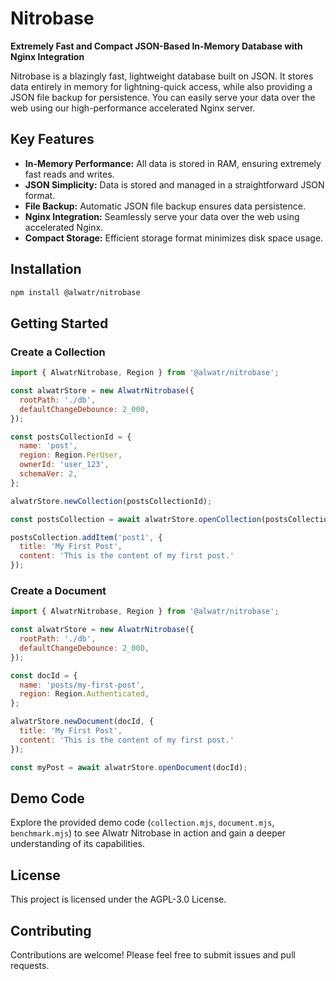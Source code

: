 # Nitrobase

**Extremely Fast and Compact JSON-Based In-Memory Database with Nginx Integration**

Nitrobase is a blazingly fast, lightweight database built on JSON. It stores data entirely in memory for lightning-quick access, while also providing a JSON file backup for persistence. You can easily serve your data over the web using our high-performance accelerated Nginx server.

## Key Features

* **In-Memory Performance:** All data is stored in RAM, ensuring extremely fast reads and writes.
* **JSON Simplicity:** Data is stored and managed in a straightforward JSON format.
* **File Backup:** Automatic JSON file backup ensures data persistence.
* **Nginx Integration:** Seamlessly serve your data over the web using accelerated Nginx.
* **Compact Storage:** Efficient storage format minimizes disk space usage.

## Installation

```bash
npm install @alwatr/nitrobase
```

## Getting Started

### Create a Collection

```js
import { AlwatrNitrobase, Region } from '@alwatr/nitrobase';

const alwatrStore = new AlwatrNitrobase({
  rootPath: './db',
  defaultChangeDebounce: 2_000, 
});

const postsCollectionId = {
  name: 'post',
  region: Region.PerUser,
  ownerId: 'user_123',
  schemaVer: 2,
};

alwatrStore.newCollection(postsCollectionId);

const postsCollection = await alwatrStore.openCollection(postsCollectionId);

postsCollection.addItem('post1', {
  title: 'My First Post',
  content: 'This is the content of my first post.'
});
```

### Create a Document

```js
import { AlwatrNitrobase, Region } from '@alwatr/nitrobase';

const alwatrStore = new AlwatrNitrobase({
  rootPath: './db',
  defaultChangeDebounce: 2_000, 
});

const docId = {
  name: 'posts/my-first-post',
  region: Region.Authenticated,
};

alwatrStore.newDocument(docId, {
  title: 'My First Post',
  content: 'This is the content of my first post.'
});

const myPost = await alwatrStore.openDocument(docId);
```

## Demo Code

Explore the provided demo code (`collection.mjs`, `document.mjs`, `benchmark.mjs`) to see Alwatr Nitrobase in action and gain a deeper understanding of its capabilities.

## License

This project is licensed under the AGPL-3.0 License.

## Contributing

Contributions are welcome! Please feel free to submit issues and pull requests.
